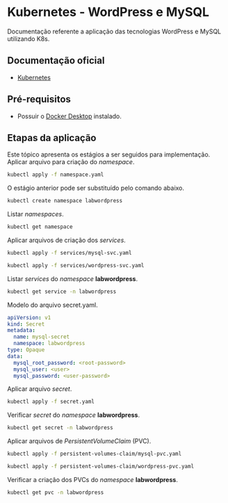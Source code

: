# Kubernetes - WordPress e MySQL
Documentação referente a aplicação das tecnologias WordPress e MySQL utilizando K8s.

## Documentação oficial
- [Kubernetes](https://kubernetes.io/docs/home/)

## Pré-requisitos
- Possuir o [Docker Desktop](https://docs.docker.com/get-docker/) instalado.

## Etapas da aplicação
Este tópico apresenta os estágios a ser seguidos para implementação.  
Aplicar arquivo para criação do *namespace*.
```sh
kubectl apply -f namespace.yaml
```
O estágio anterior pode ser substituído pelo comando abaixo.
```sh
kubectl create namespace labwordpress
```
Listar *namespaces*.
```sh
kubectl get namespace
```
Aplicar arquivos de criação dos *services*.
```sh
kubectl apply -f services/mysql-svc.yaml
```
```sh
kubectl apply -f services/wordpress-svc.yaml
```
Listar *services* do *namespace* **labwordpress**.
```sh
kubectl get service -n labwordpress
```
Modelo do arquivo secret.yaml.
```yaml
apiVersion: v1
kind: Secret
metadata:
  name: mysql-secret
  namespace: labwordpress
type: Opaque
data:
  mysql_root_password: <root-password>
  mysql_user: <user>
  mysql_password: <user-password>
```
Aplicar arquivo *secret*.
```sh
kubectl apply -f secret.yaml
```
Verificar *secret* do *namespace* **labwordpress**.
```sh
kubectl get secret -n labwordpress
```
Aplicar arquivos de *PersistentVolumeClaim* (PVC).
```sh
kubectl apply -f persistent-volumes-claim/mysql-pvc.yaml
```
```sh
kubectl apply -f persistent-volumes-claim/wordpress-pvc.yaml
```
Verificar a criação dos PVCs do *namespace* **labwordpress**.
```sh
kubectl get pvc -n labwordpress
```
